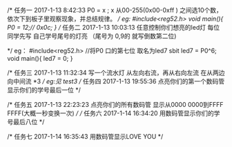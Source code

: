 
/*
任务一 
2017-1-13 8:42:33
    P0 = x ; 
    x 从00-255(0x00-0xff ) 之间选10个数，
依次下到板子里观察现象，并总结规律。
*/
eg:
#include<reg52.h>
void main(){
	P0 = 12;// 0x0c;
}
/*
任务二
2017-1-13 10:03:13
	任意控制你们想亮的led灯
每位同学先写 自己学号尾号的灯亮
（尾号为 0,9的 就写倒数第二位)

*/
eg：
#include<reg52.h>
//将P0 口的第七位 取名为led7
sbit led7 = P0^6;  
void main(){
	led7 = 0;
}

/*
任务三
2017-1-13 11:32:34
    写一个流水灯 
    从左向右流，再从右向左流
    在从两边向中间流 *3
*/
eg:见 test3
/*
任务四
2017-1-13 19:55:36
	点亮你们的第一个数码管 
	显示你们的学号最后一位
*/

/*
任务五
2017-1-13 22:23:23
	点亮你们的所有数码管
	显示从0000 0000到FFFF FFFF(大概一秒变换一次)
*/
/*
任务六
2017-1-14 16:34:20
	用数码管显示你们的学号最后八位
*/

/*
任务七
2017-1-14 16:35:43
	用数码管显示LOVE YOU
*/
